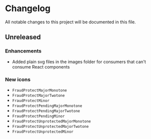 # Changelog

All notable changes to this project will be documented in this file.

## Unreleased

### Enhancements

- Added plain svg files in the images folder for consumers that can't consume React components

### New icons

- `FraudProtectMajorMonotone`
- `FraudProtectMajorTwotone`
- `FraudProtectMinor`
- `FraudProtectPendingMajorMonotone`
- `FraudProtectPendingMajorTwotone`
- `FraudProtectPendingMinor`
- `FraudProtectUnprotectedMajorMonotone`
- `FraudProtectUnprotectedMajorTwotone`
- `FraudProtectUnprotectedMinor`
